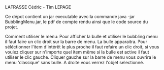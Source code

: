 LAFRASSE Cédric - Tim LEPAGE

Ce dépot contient un jar executable avec la commande java -jar BubblingMenu.jar, le pdf de compte rendu ainsi que le code source du projet.


Comment utiliser le menu:
Pour afficher la bulle et utiliser le bubbling menu il faut faire un clic droit sur la barre de menu. La bulle apparaitra. Pour séléctionner l'item d'intérêt le plus proche il faut refaire un clic droit, si vous voulez cliquer sur n'importe quel item même si la bulle est active il faut utiliser le clic gauche.
Cliquer gauche sur la barre de menu vous ouvrira le menu 'classique' sans bulle. 
A droite vous verrez l'objet selectionné.



